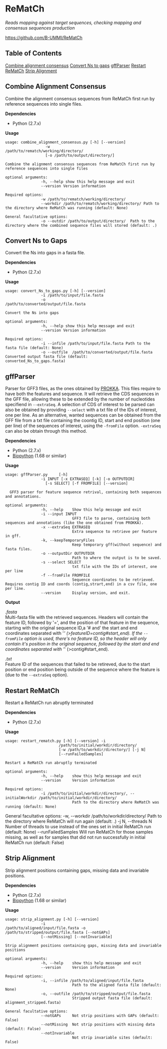 ReMatCh
=======
*Reads mapping against target sequences, checking mapping and consensus sequences production*  

<https://github.com/B-UMMI/ReMatCh>

Table of Contents
--

[Combine alignment consensus](#combine-alignment-consensus)
[Convert Ns to gaps](#convert-ns-to-gaps)
[gffParser](#gffparser)
[Restart ReMatCh](#restart-rematch)
[Strip Alignment](#strip-alignment)


## Combine Alignment Consensus

Combine the alignment consensus sequences from ReMatCh first run by reference sequences into single files.

**Dependencies**
- Python (2.7.x)

**Usage**

    usage: combine_alignment_consensus.py [-h] [--version]
                      -w                 /path/to/rematch/working/directory/
                      [-o /path/to/output/directory/]

    Combine the alignment consensus sequences from ReMatCh first run by reference sequences into single files

    optional arguments:
                    -h, --help show this help message and exit
                    --version Version information

    Required options:
                    -w /path/to/rematch/working/directory/
                    --workdir /path/to/rematch/working/directory/ Path to the directory where ReMatCh was running (default: None)

    General facultative options:
                    -o --outdir /path/to/output/directory/  Path to the directory where the combined sequence files will stored (default: .)



## Convert Ns to Gaps


Convert the Ns into gaps in a fasta file.

**Dependencies**
- Python (2.7.x)

**Usage**

    usage: convert_Ns_to_gaps.py [-h] [--version]
                    -i /path/to/input/file.fasta
                    -o                     /path/to/converted/output/file.fasta

    Convert the Ns into gaps

    optional arguments:
                    -h, --help show this help message and exit
                    --version Version information

    Required options:
                    -i --infile /path/to/input/file.fasta Path to the fasta file (default: None)
                    -o --outfile  /path/to/converted/output/file.fasta                        Converted output fasta file (default:                        converted_Ns_to_gaps.fasta)



## gffParser


Parser for GFF3 files, as the ones obtained by [PROKKA](https://github.com/tseemann/prokka). This files require to have both the features and sequence. It will retrieve the CDS sequences in the GFF file, allowing these to be extended by the number of nucleotides specifiend in `--extraSeq`. A selection of CDS of interest to be parsed can also be obtained by providing `--select` with a txt file of the IDs of interest, one per line. As an alternative, wanted sequences can be obtained from the GFF file from a txt file containing the coontig ID, start and end position (one per line) of the sequences of interest, using the `-fromFile` option. `-extraSeq` can also be obtain through this method.

**Dependencies**
- Python (2.7.x)
- [Biopython](http://biopython.org/) (1.68 or similar)

**Usage**

    usage: gffParser.py 	[-h]
                    -i INPUT [-x EXTRASEQ] [-k] [-o OUTPUTDIR]
	                  [-s SELECT] [-f FROMFILE] [--version]

	  GFF3 parser for feature sequence retrival, containing both sequences and annotations.

	optional arguments:
                    -h, --help    Show this help message and exit
                    -i --input INPUT
                                  GFF3 file to parse, containing both sequences and annotations (like the one obtained from PROKKA).
                    -x --extraSeq EXTRASEQ
                                  Extra sequence to retrieve per feature in gff.
                    -k, --keepTemporaryFiles
                                  Keep temporary gff(without sequence) and fasta files.
                    -o --outputDir OUTPUTDIR
                                  Path to where the output is to be saved.
                    -s --select SELECT
                                  txt file with the IDs of interest, one per line
                    -f --fromFile FROMFILE
                                  Sequence coordinates to be retrieved. Requires contig ID and coords (contig,strart,end) in a csv file, one per line.
                    --version     Display version, and exit.

**Output**

*<filename>.fasta*  
Multi-fasta file with the retrieved sequences.
Headers will contain the feature ID, followed by '=', and the position of that feature in the sequence, starting with the original sequence ID,a '# and' the start and end coordinates separated with '_' (>featureID=contig#start_end).
If the `--fromFile` option is used, there's no feature ID, so the header will only contain it's position in the original sequence, followed by the start and end coordinates separated with '_' (>contig#start_end).

*<filename>.txt*  
Feature ID of the sequences that failed to be retireved, due to the start position or end position being outside of the sequence where the feature is (due to the `--extraSeq` option).



## Restart ReMatCh


Restart a ReMatCh run abruptly terminated

**Dependencies**
- Python (2.7.x)

**Usage**

    usage: restart_rematch.py [-h] [--version] -i
                            /path/to/initial/workdir/directory/
                            [-w /path/to/workdir/directory/] [-j N]
                            [--runFailedSamples]

    Restart a ReMatCh run abruptly terminated

    optional arguments:
                    -h, --help    show this help message and exit
                    --version     Version information

    Required options:
                    -i /path/to/initial/workdir/directory/, --initialWorkdir /path/to/initial/workdir/directory/
                                  Path to the directory where ReMatCh was running (default: None)

  General facultative options:
                    -w, --workdir /path/to/workdir/directory/
                                  Path to the directory where ReMatCh will run again (default: .)
                    -j N, --threads N
                                  Number of threads to use instead of the ones set in initial ReMatCh run (default: None)
                    --runFailedSamples
                                  Will run ReMatCh for those samples missing, as well as for samples that did not run successfully in initial ReMatCh run (default: False)



## Strip Alignment


Strip alignment positions containing gaps,
missing data and invariable positions.

**Dependencies**
- Python (2.7.x)
- [Biopython](http://biopython.org/) (1.68 or similar)

**Usage**

    usage: strip_alignment.py [-h] [--version]
                    -i                      /path/to/aligned/input/file.fasta -o /path/to/stripped/output/file.fasta [--notGAPs]
                    [--notMissing] [--notInvariable]

    Strip alignment positions containing gaps, missing data and invariable positions

    optional arguments:
                    -h, --help    show this help message and exit
                    --version     Version information

    Required options:
                    -i, --infile /path/to/aligned/input/file.fasta
                                  Path to the aligned fasta file (default: None)
                    -o, --outfile /path/to/stripped/output/file.fasta
                                  Stripped output fasta file (default: alignment_stripped.fasta)

    General facultative options:
                    --notGAPs     Not strip positions with GAPs (default: False)
                    --notMissing  Not strip positions with missing data (default: False)
                    --notInvariable
                                  Not strip invariable sites (default: False)
